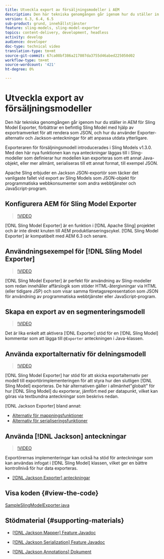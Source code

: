 ```yaml
---
title: Utveckla export av försäljningsmodeller i AEM
description: Den här tekniska genomgången går igenom hur du ställer in AEM för Sling Model Exporter, förbättrar en befintlig Sling Model med hjälp av exportramverket för att rendera som JSON, och hur du använder Exporter-alternativ och Jackson-anteckningar för att anpassa utdata ytterligare.
version: 6.3, 6.4, 6.5
sub-product: grund, innehållstjänster
feature: sling-models, sling-model-exporter
topics: content-delivery, development, headless
activity: develop
audience: developer
doc-type: technical video
translation-type: tm+mt
source-git-commit: 67ca08bf386a217807da3755d46abed225050d02
workflow-type: tm+mt
source-wordcount: '421'
ht-degree: 0%

---
```



# Utveckla export av försäljningsmodeller

Den här tekniska genomgången går igenom hur du ställer in AEM för Sling Model Exporter, förbättrar en befintlig Sling Model med hjälp av exportramverket för att rendera som JSON, och hur du använder Exporter-alternativ och Jackson-anteckningar för att anpassa utdata ytterligare.

Exporteraren för försäljningsmodell introducerades i Sling Models v1.3.0. Med den här nya funktionen kan nya anteckningar läggas till i Sling-modeller som definierar hur modellen kan exporteras som ett annat Java-objekt, eller mer allmänt, serialiseras till ett annat format, till exempel JSON.

Apache Sling erbjuder en Jackson JSON-exportör som täcker det vanligaste fallet vid export av Sling Models som JSON-objekt för programmatiska webbkonsumenter som andra webbtjänster och JavaScript-program.

## Konfigurera AEM för Sling Model Exporter

>[!VIDEO](https://video.tv.adobe.com/v/16862/?quality=12&learn=on)

[!DNL Sling Model Exporter] är en funktion i [!DNL Apache Sling] projektet och är inte direkt knuten till AEM produktlanseringscykel. [!DNL Sling Model Exporter] är kompatibelt med AEM 6.3 och senare.

## Användningsexempel för [!DNL Sling Model Exporter]

>[!VIDEO](https://video.tv.adobe.com/v/16863/?quality=12&learn=on)

[!DNL Sling Model Exporter] är perfekt för användning av Sling-modeller som redan innehåller affärslogik som stöder HTML-återgivningar via HTML (eller tidigare JSP) och som visar samma företagsrepresentation som JSON för användning av programmatiska webbtjänster eller JavaScript-program.

## Skapa en export av en segmenteringsmodell

>[!VIDEO](https://video.tv.adobe.com/v/16864/?quality=12&learn=on)

Det är lika enkelt att aktivera [!DNL Exporter] stöd för en [!DNL Sling Model] kommentar som att lägga till `@Exporter` anteckningen i Java-klassen.

## Använda exportalternativ för delningsmodell

>[!VIDEO](https://video.tv.adobe.com/v/16865/?quality=12&learn=on)

[!DNL Sling Model Exporter] har stöd för att skicka exportalternativ per modell till exportörimplementeringen för att styra hur den slutligen [!DNL Sling Model] exporteras. De här alternativen gäller i allmänhet&quot;globalt&quot; för hur [!DNL Sling Model] du exporterar, jämfört med per datapunkt, vilket kan göras via textbundna anteckningar som beskrivs nedan.

[!DNL Jackson Exporter] bland annat:

* [Alternativ för mappningsfunktioner](https://static.javadoc.io/com.fasterxml.jackson.core/jackson-databind/2.8.5/com/fasterxml/jackson/databind/MapperFeature.html)
* [Alternativ för serialiseringsfunktioner](https://static.javadoc.io/com.fasterxml.jackson.core/jackson-databind/2.8.5/com/fasterxml/jackson/databind/SerializationFeature.html)

## Använda [!DNL Jackson] anteckningar

>[!VIDEO](https://video.tv.adobe.com/v/16866/?quality=12&learn=on)

Exportörernas implementeringar kan också ha stöd för anteckningar som kan användas infogat i [!DNL Sling Model] klassen, vilket ger en bättre kontrollnivå för hur data exporteras.

* [[!DNL Jackson Exporter] anteckningar](https://github.com/FasterXML/jackson-annotations/wiki/Jackson-Annotations)

## Visa koden {#view-the-code}

[SampleSlingModelExporter.java](https://github.com/Adobe-Consulting-Services/acs-aem-samples/blob/master/core/src/main/java/com/adobe/acs/samples/models/SampleSlingModelExporter.java)

## Stödmaterial {#supporting-materials}

* [[!DNL Jackson Mapper] Feature Javadoc](https://static.javadoc.io/com.fasterxml.jackson.core/jackson-databind/2.8.5/com/fasterxml/jackson/databind/MapperFeature.html)
* [[!DNL Jackson Serialization] Feature Javadoc](https://static.javadoc.io/com.fasterxml.jackson.core/jackson-databind/2.8.5/com/fasterxml/jackson/databind/SerializationFeature.html)

* [[!DNL Jackson Annotations] Dokument](https://github.com/FasterXML/jackson-annotations/wiki/Jackson-Annotations)
